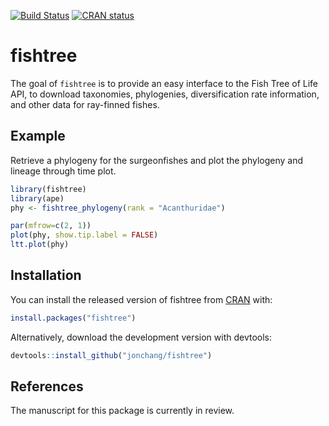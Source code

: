 [![Build Status](https://travis-ci.com/jonchang/fishtree.svg?token=CAAYReeKsDcnZM7jk2wY&branch=master)](https://travis-ci.com/jonchang/fishtree)
[![CRAN status](https://www.r-pkg.org/badges/version/fishtree)](https://cran.r-project.org/package=fishtree)

# fishtree

The goal of `fishtree` is to provide an easy interface to the Fish Tree of Life API, to download taxonomies, phylogenies, diversification rate information, and other data for ray-finned fishes.

## Example

Retrieve a phylogeny for the surgeonfishes and plot the phylogeny and lineage through time plot.

``` r
library(fishtree)
library(ape)
phy <- fishtree_phylogeny(rank = "Acanthuridae")

par(mfrow=c(2, 1))
plot(phy, show.tip.label = FALSE)
ltt.plot(phy)
```


## Installation

You can install the released version of fishtree from [CRAN](https://CRAN.R-project.org) with:

```r
install.packages("fishtree")
```

Alternatively, download the development version with devtools:

```r
devtools::install_github("jonchang/fishtree")
```

## References

The manuscript for this package is currently in review.
